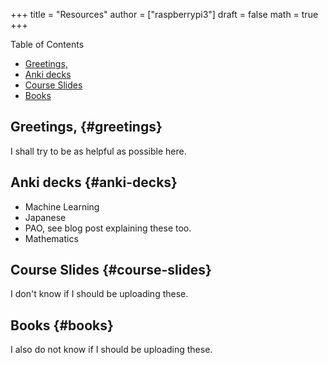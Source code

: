 +++
title = "Resources"
author = ["raspberrypi3"]
draft = false
math = true
+++

<div class="ox-hugo-toc toc">

<div class="heading">Table of Contents</div>

- [Greetings,](#greetings)
- [Anki decks](#anki-decks)
- [Course Slides](#course-slides)
- [Books](#books)

</div>
<!--endtoc-->


## Greetings, {#greetings}

I shall try to be as helpful as possible here.


## Anki decks {#anki-decks}

-   Machine Learning
-   Japanese
-   PAO, see blog post explaining these too.
-   Mathematics


## Course Slides {#course-slides}

I don't know if I should be uploading these.


## Books {#books}

I also do not know if I should be uploading these.
